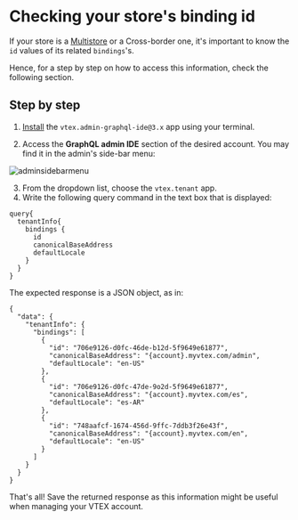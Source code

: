 # Checking your store's binding id

If your store is a [Multistore](https://help.vtex.com/en/tutorial/creating-multi-store-multi-domain--tutorials_510?locale=en) or a Cross-border one, it's important to know the `id` values of its related `bindings`'s. 

Hence, for a step by step on how to access this information, check the following section.

## Step by step

1. [Install](https://vtex.io/docs/recipes/store/installing-an-app) the `vtex.admin-graphql-ide@3.x` app using your terminal.

2. Access the **GraphQL admin IDE** section of the desired account. You may find it in the admin's side-bar menu:

![adminsidebarmenu](https://user-images.githubusercontent.com/52087100/66516950-95d29a00-eab8-11e9-8cea-080fbdab84d5.png)

3. From the dropdown list, choose the `vtex.tenant` app.
4. Write the following query command in the text box that is displayed:

```
query{
  tenantInfo{
    bindings {
      id
      canonicalBaseAddress
      defaultLocale
    }
  }
}
```


The expected response is a JSON object, as in:

```
{
  "data": {
    "tenantInfo": {
      "bindings": [
        {
          "id": "706e9126-d0fc-46de-b12d-5f9649e61877",
          "canonicalBaseAddress": "{account}.myvtex.com/admin",
          "defaultLocale": "en-US"
        },
        {
          "id": "706e9126-d0fc-47de-9o2d-5f9649e61877",
          "canonicalBaseAddress": "{account}.myvtex.com/es",
          "defaultLocale": "es-AR"
        },
        {
          "id": "748aafcf-1674-456d-9ffc-7ddb3f26e43f",
          "canonicalBaseAddress": "{account}.myvtex.com/en",
          "defaultLocale": "en-US"
        }
      ]
    }
  }
}
```

That's all! Save the returned response as this information might be useful when managing your VTEX account.
